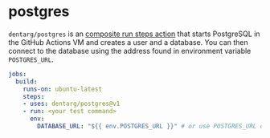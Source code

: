 # postgres

`dentarg/postgres` is an [composite run steps action] that starts PostgreSQL in the GitHub Actions VM and creates a user and a database. You can then connect to the database using the address found in environment variable `POSTGRES_URL`.

```yaml
jobs:
  build:
    runs-on: ubuntu-latest
    steps:
    - uses: dentarg/postgres@v1
    - run: <your test command>
      env:
        DATABASE_URL: "${{ env.POSTGRES_URL }}" # or use POSTGRES_URL directly
```

[composite run steps action]: https://docs.github.com/en/free-pro-team@latest/actions/creating-actions/creating-a-composite-run-steps-action
